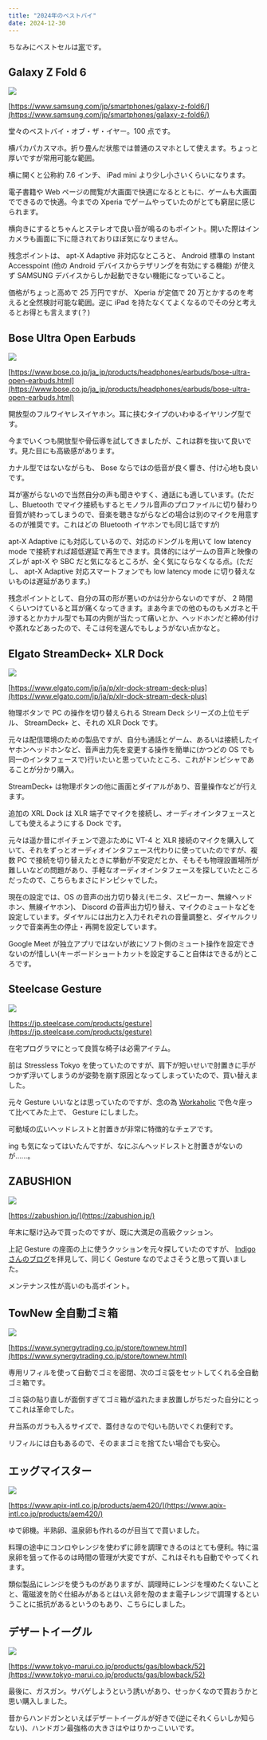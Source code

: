 ```yaml
---
title: "2024年のベストバイ"
date: 2024-12-30
---
```


ちなみにベストセルは[家](https://diary.euxn.me/entry/2024-06-13-leaved-from-south-mark-tower/)です。

## Galaxy Z Fold 6

![](/jqf75cbq.png)

[https://www.samsung.com/jp/smartphones/galaxy-z-fold6/](https://www.samsung.com/jp/smartphones/galaxy-z-fold6/)

堂々のベストバイ・オブ・ザ・イヤー。100 点です。

横パカパカスマホ。折り畳んだ状態では普通のスマホとして使えます。ちょっと厚いですが常用可能な範囲。

横に開くと公称約 7.6 インチ、 iPad mini より少し小さいくらいになります。

電子書籍や Web ページの閲覧が大画面で快適になるとともに、ゲームも大画面でできるので快適。今までの Xperia でゲームやっていたのがとても窮屈に感じられます。

横向きにするとちゃんとステレオで良い音が鳴るのもポイント。開いた際はインカメラも画面に下に隠されておりほぼ気になりません。

残念ポイントは、 apt-X Adaptive 非対応なところと、 Android 標準の Instant Accesspoint (他の Android デバイスからテザリングを有効にする機能) が使えず SAMSUNG デバイスからしか起動できない機能になっていること。

価格がちょっと高めで 25 万円ですが、 Xperia が定価で 20 万とかするのを考えると全然検討可能な範囲。逆に iPad を持たなくてよくなるのでその分と考えるとお得とも言えます(？)

## Bose Ultra Open Earbuds

![](/0gjmi3ps.png)

[https://www.bose.co.jp/ja_jp/products/headphones/earbuds/bose-ultra-open-earbuds.html](https://www.bose.co.jp/ja_jp/products/headphones/earbuds/bose-ultra-open-earbuds.html)

開放型のフルワイヤレスイヤホン。耳に挟むタイプのいわゆるイヤリング型です。

今までいくつも開放型や骨伝導を試してきましたが、これは群を抜いて良いです。見た目にも高級感があります。

カナル型ではないながらも、 Bose ならではの低音が良く響き、付け心地も良いです。

耳が塞がらないので当然自分の声も聞きやすく、通話にも適しています。(ただし、Bluetooth でマイク接続もするとモノラル音声のプロファイルに切り替わり音質が終わってしまうので、音楽を聴きながらなどの場合は別のマイクを用意するのが推奨です。これはどの Bluetooth イヤホンでも同じ話ですが)

apt-X Adaptive にも対応しているので、対応のドングルを用いて low latency mode で接続すれば超低遅延で再生できます。具体的にはゲームの音声と映像のズレが apt-X や SBC だと気になるところが、全く気にならなくなる点。(ただし、 apt-X Adaptive 対応スマートフォンでも low latency mode に切り替えないものは遅延があります。)

残念ポイントとして、自分の耳の形が悪いのかは分からないのですが、 2 時間くらいつけていると耳が痛くなってきます。まあ今までの他のものもメガネと干渉するとかカナル型でも耳の内側が当たって痛いとか、ヘッドホンだと締め付けや蒸れなどあったので、そこは何を選んでもしょうがない点かなと。

## Elgato StreamDeck+ XLR Dock

![](/gt2tmmj0.png)

[https://www.elgato.com/jp/ja/p/xlr-dock-stream-deck-plus](https://www.elgato.com/jp/ja/p/xlr-dock-stream-deck-plus)

物理ボタンで PC の操作を切り替えられる Stream Deck シリーズの上位モデル、 StreamDeck+ と、それの XLR Dock です。

元々は配信環境のための製品ですが、自分も通話とゲーム、あるいは接続したイヤホンヘッドホンなど、音声出力先を変更する操作を簡単に(かつどの OS でも同一のインタフェースで)行いたいと思っていたところ、これがドンピシャであることが分かり購入。

StreamDeck+ は物理ボタンの他に画面とダイアルがあり、音量操作などが行えます。

追加の XRL Dock は XLR 端子でマイクを接続し、オーディオインタフェースとしても使えるようにする Dock です。

元々は遥か昔にボイチェンで遊ぶために VT-4 と XLR 接続のマイクを購入していて、それをずっとオーディオインタフェース代わりに使っていたのですが、複数 PC で接続を切り替えたときに挙動が不安定だとか、そもそも物理設置場所が難しいなどの問題があり、手軽なオーディオインタフェースを探していたところだったので、こちらもまさにドンピシャでした。

現在の設定では、OS の音声の出力切り替え(モニタ、スピーカー、無線ヘッドホン、無線イヤホン)、 Discord の音声出力切り替え、マイクのミュートなどを設定しています。ダイヤルには出力と入力それぞれの音量調整と、ダイヤルクリックで音楽再生の停止・再開を設定しています。

Google Meet が独立アプリではないが故にソフト側のミュート操作を設定できないのが惜しい(キーボードショートカットを設定すること自体はできるが)ところです。

## Steelcase Gesture

![](/91ncbn4u.png)

[https://jp.steelcase.com/products/gesture](https://jp.steelcase.com/products/gesture)

在宅プログラマにとって良質な椅子は必需アイテム。

前は Stressless Tokyo を使っていたのですが、肩下が短いせいで肘置きに手がつかず浮いてしまうのが姿勢を崩す原因となってしまっていたので、買い替えました。

元々 Gesture いいなとは思っていたのですが、念の為 [Workaholic](https://www.iamworkaholic.jp/) で色々座って比べてみた上で、 Gesture にしました。

可動域の広いヘッドレストと肘置きが非常に特徴的なチェアです。

ing も気になってはいたんですが、なにぶんヘッドレストと肘置きがないのが……。

## ZABUSHION

![](/oacbkvuo.png)

[https://zabushion.jp/](https://zabushion.jp/)

年末に駆け込みで買ったのですが、既に大満足の高級クッション。

上記 Gesture の座面の上に使うクッションを元々探していたのですが、 [Indigo さんのブログ](https://sizu.me/indigo13love/posts/65crbvm70umm)を拝見して、同じく Gesture なのでよさそうと思って買いました。

メンテナンス性が高いのも高ポイント。

## TowNew 全自動ゴミ箱

![](/ve81ck6j.png)

[https://www.synergytrading.co.jp/store/townew.html](https://www.synergytrading.co.jp/store/townew.html)

専用リフィルを使って自動でゴミを密閉、次のゴミ袋をセットしてくれる全自動ゴミ箱です。

ゴミ袋の貼り直しが面倒すぎてゴミ箱が溢れたまま放置しがちだった自分にとってこれは革命でした。

弁当系のガラも入るサイズで、蓋付きなので匂いも防いでくれ便利です。

リフィルには白もあるので、そのままゴミを捨てたい場合でも安心。

## エッグマイスター

![](/r55ocagr.png)

[https://www.apix-intl.co.jp/products/aem420/](https://www.apix-intl.co.jp/products/aem420/)

ゆで卵機。半熟卵、温泉卵も作れるのが目当てで買いました。

料理の途中にコンロやレンジを使わずに卵を調理できるのはとても便利。特に温泉卵を狙って作るのは時間の管理が大変ですが、これはそれも自動でやってくれます。

類似製品にレンジを使うものがありますが、調理時にレンジを埋めたくないことと、電磁波を防ぐ仕組みがあるとはいえ卵を殻のまま電子レンジで調理するということに抵抗があるというのもあり、こちらにしました。

## デザートイーグル

![](/p2mc2kjt.png)

[https://www.tokyo-marui.co.jp/products/gas/blowback/52](https://www.tokyo-marui.co.jp/products/gas/blowback/52)

最後に、ガスガン。サバゲしようという誘いがあり、せっかくなので買おうかと思い購入しました。

昔からハンドガンといえばデザートイーグルが好きで(逆にそれくらいしか知らない)、ハンドガン最強格の大きさはやはりかっこいいです。